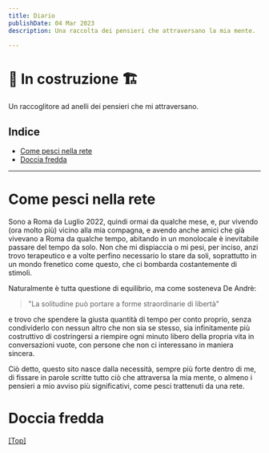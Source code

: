 ```yaml
---
title: Diario
publishDate: 04 Mar 2023
description: Una raccolta dei pensieri che attraversano la mia mente.

---
```



# 🚧 In costruzione 🏗️

Un raccoglitore ad anelli dei pensieri che mi attraversano.

## <a name="top"></a> Indice

- [Come pesci nella rete](#Comepescinellarete)
- [Doccia fredda](#Docciafredda)
---


# <a name="Comepescinellarete"></a>Come pesci nella rete

Sono a Roma da Luglio 2022, quindi ormai da qualche mese, e, pur vivendo (ora molto più) vicino alla mia compagna, e avendo anche amici che già vivevano a Roma da qualche tempo, abitando in un monolocale è inevitabile passare del tempo da solo. Non che mi dispiaccia o mi pesi, per inciso, anzi trovo terapeutico e a volte perfino necessario lo stare da soli, soprattutto in un mondo frenetico come questo, che ci bombarda costantemente di stimoli.

Naturalmente è tutta questione di equilibrio, ma come sosteneva De Andrè:

> "La solitudine può portare a forme straordinarie di libertà"

e trovo che spendere la giusta quantità di tempo per conto proprio, senza condividerlo con nessun altro che non sia se stesso, sia infinitamente più costruttivo di costringersi a riempire ogni minuto libero della propria vita in conversazioni vuote, con persone che non ci interessano in maniera sincera.

Ciò detto, questo sito nasce dalla necessità, sempre più forte dentro di me,  di fissare in parole scritte tutto ciò che attraversa la mia mente, o almeno i pensieri a mio avviso più significativi, come pesci trattenuti da una rete.
# <a name="Docciafredda"></a>Doccia fredda

[[Top]](#top)

